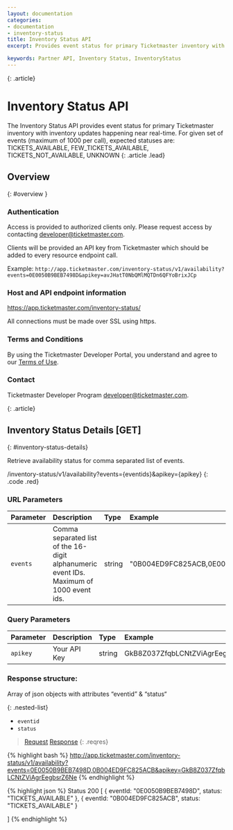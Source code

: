 ```yaml
---
layout: documentation
categories:
- documentation
- inventory-status
title: Inventory Status API
excerpt: Provides event status for primary Ticketmaster inventory with inventory updates happening near real-time.

keywords: Partner API, Inventory Status, InventoryStatus
---
```


{: .article}
# Inventory Status API

The Inventory Status API provides event status for primary Ticketmaster inventory with inventory updates happening near real-time. For given set of events (maximum of 1000 per call), expected statuses are:
                              TICKETS_AVAILABLE,
                              FEW_TICKETS_AVAILABLE,
                              TICKETS_NOT_AVAILABLE,
                              UNKNOWN
{: .article .lead}

## Overview
{: #overview }

### Authentication

Access is provided to authorized clients only.  Please request access by contacting developer@ticketmaster.com.

Clients will be provided an API key from Ticketmaster which should be added to every resource endpoint call.

Example: `http://app.ticketmaster.com/inventory-status/v1/availability?events=0E0050B9BEB7498D&apikey=avJHatT0NbQMlMQTDn6QFYoBrixJCp`

### Host and API endpoint information

https://app.ticketmaster.com/inventory-status/

All connections must be made over SSL using https.

### Terms and Conditions
By using the Ticketmaster Developer Portal, you understand and agree to our [Terms of Use](/support/terms-of-use/partner).

### Contact

Ticketmaster Developer Program [developer@ticketmaster.com](mailto:developer@ticketmaster.com).


{: .article}
## Inventory Status Details  [GET]
{: #inventory-status-details}

Retrieve availability status for comma separated list of events.

/inventory-status/v1/availability?events={eventids}&apikey={apikey}
{: .code .red}

### URL Parameters

| Parameter  | Description          | Type              | Example      | Required |
|:-----------|:---------------------|:----------------- |:------------------ |:-------- |
| `events` | Comma separated list of the 16-digit alphanumeric event IDs. Maximum of 1000 event ids.     | string            |     "0B004ED9FC825ACB,0E0050B9BEB7498D"           | Yes      |

### Query Parameters

| Parameter  | Description          | Type              | Example      | Required |
|:-----------|:---------------------|:----------------- |:------------------ |:-------- |
| `apikey`   | Your API Key         | string            |     GkB8Z037ZfqbLCNtZViAgrEegbsrZ6Ne          | Yes      |

### Response structure:
Array of json objects with attributes “eventid” & “status“

{: .nested-list}

- `eventid`
- `status`

>[Request](#req)
>[Response](#res)
{: .reqres}


{% highlight bash %}
http://app.ticketmaster.com/inventory-status/v1/availability?events=0E0050B9BEB7498D,0B004ED9FC825ACB&apikey=GkB8Z037ZfqbLCNtZViAgrEegbsrZ6Ne
{% endhighlight %}

{% highlight json %}
Status 200
[
   	{
   	eventId: "0E0050B9BEB7498D",
   	status: "TICKETS_AVAILABLE"
   	},
   	{
   	eventId: "0B004ED9FC825ACB",
   	status: "TICKETS_AVAILABLE"
   	}

]
{% endhighlight %}
